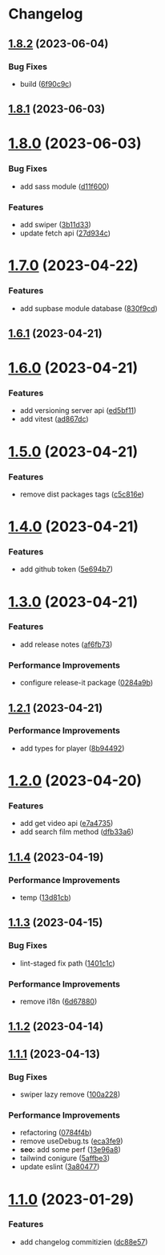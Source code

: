 # Changelog

## [1.8.2](https://github.com/Efcolipt/ineffable/compare/1.8.1...1.8.2) (2023-06-04)


### Bug Fixes

* build ([6f90c9c](https://github.com/Efcolipt/ineffable/commit/6f90c9c15d47e8a2a727173b8a4014a99461e904))

## [1.8.1](https://github.com/Efcolipt/ineffable/compare/1.8.0...1.8.1) (2023-06-03)

# [1.8.0](https://github.com/Efcolipt/ineffable/compare/1.7.0...1.8.0) (2023-06-03)


### Bug Fixes

* add sass module ([d11f600](https://github.com/Efcolipt/ineffable/commit/d11f6005ecd12cd14151b83fc598a0b10c8a6287))


### Features

* add swiper ([3b11d33](https://github.com/Efcolipt/ineffable/commit/3b11d33f0ce904c15b2d3ed6bc6df4609c689da8))
* update fetch api ([27d934c](https://github.com/Efcolipt/ineffable/commit/27d934cbb86b502ed54d83be8511e12d3c11ad2f))

# [1.7.0](https://github.com/Efcolipt/ineffable/compare/1.6.1...1.7.0) (2023-04-22)


### Features

* add supbase module database ([830f9cd](https://github.com/Efcolipt/ineffable/commit/830f9cdd0a673b4e4ddf1a7892fa5862feed5d64))

## [1.6.1](https://github.com/Efcolipt/ineffable/compare/1.6.0...1.6.1) (2023-04-21)

# [1.6.0](https://github.com/Efcolipt/ineffable/compare/1.5.0...1.6.0) (2023-04-21)


### Features

* add versioning server api ([ed5bf11](https://github.com/Efcolipt/ineffable/commit/ed5bf11951d2c938cf98a87af05ae945da28dbff))
* add vitest ([ad867dc](https://github.com/Efcolipt/ineffable/commit/ad867dc07c8d9a39ff7a22d5eacacbb20ca44cae))

# [1.5.0](https://github.com/Efcolipt/ineffable/compare/1.4.0...1.5.0) (2023-04-21)


### Features

* remove dist packages tags ([c5c816e](https://github.com/Efcolipt/ineffable/commit/c5c816efd87f1ae286eafd2718f241ec143d12cd))

# [1.4.0](https://github.com/Efcolipt/ineffable/compare/1.3.0...1.4.0) (2023-04-21)


### Features

* add github token ([5e694b7](https://github.com/Efcolipt/ineffable/commit/5e694b75ac1e47132c1969ec8c0a66b45546698e))

# [1.3.0](https://github.com/Efcolipt/ineffable/compare/1.2.1...1.3.0) (2023-04-21)


### Features

* add release notes ([af6fb73](https://github.com/Efcolipt/ineffable/commit/af6fb7369276b7e8cf1019e63f3ea9e0c3ac11bd))


### Performance Improvements

* configure release-it package ([0284a9b](https://github.com/Efcolipt/ineffable/commit/0284a9bf7b32059c8739fe5d7694177601ad0588))

## [1.2.1](https://github.com/Efcolipt/ineffable/compare/1.2.0...1.2.1) (2023-04-21)


### Performance Improvements

* add types for player ([8b94492](https://github.com/Efcolipt/ineffable/commit/8b944921e5785bbe0d077e241b774fbe374f8b21))

# [1.2.0](https://github.com/Efcolipt/ineffable/compare/1.1.4...1.2.0) (2023-04-20)


### Features

* add get video api ([e7a4735](https://github.com/Efcolipt/ineffable/commit/e7a473551a5d2de36823b72f62512136de6c9ae8))
* add search film method ([dfb33a6](https://github.com/Efcolipt/ineffable/commit/dfb33a6587a834d43f72040c974e36c6752d0b2b))

## [1.1.4](https://github.com/Efcolipt/ineffable/compare/1.1.3...1.1.4) (2023-04-19)


### Performance Improvements

* temp ([13d81cb](https://github.com/Efcolipt/ineffable/commit/13d81cb8b70eed6a69a86a36be897112175f93c8))

## [1.1.3](https://github.com/Efcolipt/ineffable/compare/1.1.2...1.1.3) (2023-04-15)


### Bug Fixes

* lint-staged fix path ([1401c1c](https://github.com/Efcolipt/ineffable/commit/1401c1c4fed73ca0fd8cf06e3d08eb6f7a19d5f2))


### Performance Improvements

* remove i18n ([6d67880](https://github.com/Efcolipt/ineffable/commit/6d67880625390eeb29f031c4a9cd7b1c1c69b63b))

## [1.1.2](https://github.com/Efcolipt/ineffable/compare/1.1.1...1.1.2) (2023-04-14)

## [1.1.1](https://github.com/Efcolipt/ineffable/compare/1.1.0...1.1.1) (2023-04-13)


### Bug Fixes

* swiper lazy remove ([100a228](https://github.com/Efcolipt/ineffable/commit/100a228048c4525e2b85f30f9a0ca564151ee8ef))


### Performance Improvements

* refactoring ([0784f4b](https://github.com/Efcolipt/ineffable/commit/0784f4b9f9f16be21cdd74c0770b23cd2d3de57a))
* remove useDebug.ts ([eca3fe9](https://github.com/Efcolipt/ineffable/commit/eca3fe9a6db88fbe8d8be189ca79e540e5632182))
* **seo:** add some perf ([13e96a8](https://github.com/Efcolipt/ineffable/commit/13e96a881a048efb47d27ce4eb2cabee0ea8eab6))
* tailwind conigure ([5affbe3](https://github.com/Efcolipt/ineffable/commit/5affbe3dd07cc7fd4143f45657b86bdfd7899389))
* update eslint ([3a80477](https://github.com/Efcolipt/ineffable/commit/3a80477ea2e10251af5e76bd7bc70f2ab5ecdf32))

# [1.1.0](https://github.com/Efcolipt/ineffable/compare/1.0.1-0...1.1.0) (2023-01-29)


### Features

* add changelog commitizien ([dc88e57](https://github.com/Efcolipt/ineffable/commit/dc88e57fc51751574688ce8c2491a111660eeac7))